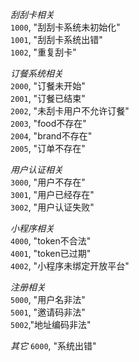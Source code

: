 *刮刮卡相关*   
`1000`, "刮刮卡系统未初始化"   
`1001`, "刮刮卡系统出错"   
`1002`, "重复刮卡"   
   
*订餐系统相关*   
`2000`, "订餐未开始"   
`2001`, "订餐已结束"   
`2002`, "未刮卡用户不允许订餐"   
`2003`, "food不存在"   
`2004`, "brand不存在"   
`2005`, "订单不存在"   
   
*用户认证相关*   
`3000`, "用户不存在"   
`3001`, "用户已经存在"   
`3002`, "用户认证失败"   
   
*小程序相关*   
`4000`, "token不合法"   
`4001`, "token已过期"   
`4002`, "小程序未绑定开放平台"   
   
*注册相关*   
`5000`, "用户名非法"   
`5001`, "邀请码非法"   
`5002`,"地址编码非法"   

*其它*
`6000`, "系统出错"   